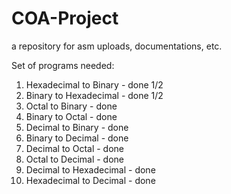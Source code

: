 # COA-Project
a repository for  asm uploads, documentations, etc.

Set of programs needed: 
1. Hexadecimal to Binary - done 1/2
2. Binary to Hexadecimal - done 1/2
3. Octal to Binary - done
4. Binary to Octal - done
5. Decimal to Binary - done
6. Binary to Decimal - done
7. Decimal to Octal - done
8. Octal to Decimal - done
9. Decimal to Hexadecimal - done
10. Hexadecimal to Decimal - done

